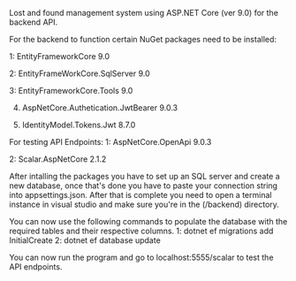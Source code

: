 Lost and found management system using ASP.NET Core (ver 9.0) for the backend API.

For the backend to function certain NuGet packages need to be installed:


1: EntityFrameworkCore 9.0


2: EntityFrameWorkCore.SqlServer 9.0


3: EntityFrameworkCore.Tools 9.0


4. AspNetCore.Authetication.JwtBearer 9.0.3


6. IdentityModel.Tokens.Jwt 8.7.0


For testing API Endpoints:
1: AspNetCore.OpenApi 9.0.3


2: Scalar.AspNetCore 2.1.2


After intalling the packages you have to set up an SQL server and create a new database, once that's done you have to paste your connection string into appsettings.json.
After that is complete you need to open a terminal instance in visual studio and make sure you're in the (/backend) directory.


You can now use the following commands to populate the database with the required tables and their respective columns. 
  1: dotnet ef migrations add InitialCreate
  2: dotnet ef database update


You can now run the program and go to localhost:5555/scalar to test the API endpoints.
